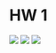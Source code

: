 # HW 1
![](https://img.shields.io/badge/Language-Python-blue)
![](https://img.shields.io/badge/License-MIT-green)
![](https://img.shields.io/badge/Platform-Linux-purple)
